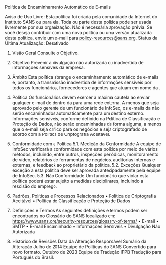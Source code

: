 Política de Encaminhamento Automático de E-mails

Aviso de Uso Livre: Esta política foi criada pela comunidade da Internet do Instituto SANS ou para ela. Toda ou parte desta política pode ser usada livremente por sua organização. Não é necessária aprovação prévia. Se você deseja contribuir com uma nova política ou uma versão atualizada desta política, envie um e-mail para policy-resources@sans.org.
Status da Última Atualização: Desativado
1.	Visão Geral
Consulte o Objetivo.
2.	Objetivo
Prevenir a divulgação não autorizada ou inadvertida de informações sensíveis da empresa.

3.	Âmbito
Esta política abrange o encaminhamento automático de e-mails e, portanto, a transmissão inadvertida de informações sensíveis por todos os funcionários, fornecedores e agentes que atuam em nome da <Nome da Empresa>.
4.	Política
Os funcionários devem exercer a máxima cautela ao enviar qualquer e-mail de dentro da <Nome da Empresa> para uma rede externa. A menos que seja aprovado pelo gerente de um funcionário de InfoSec, os e-mails da <Nome da Empresa> não serão encaminhados automaticamente para um destino externo. Informações sensíveis, conforme definido na Política de Classificação e Proteção de Dados, não serão encaminhadas de forma alguma, a menos que o e-mail seja crítico para os negócios e seja criptografado de acordo com a Política de Criptografia Aceitável.

5.	Conformidade com a Política
5.1.	Medição da Conformidade
A equipe de InfoSec verificará a conformidade com esta política por meio de vários métodos, incluindo, entre outros, inspeções periódicas, monitoramento de vídeo, relatórios de ferramentas de negócios, auditorias internas e externas, e feedback ao proprietário da política.
5.2.	Exceções
Qualquer exceção a esta política deve ser aprovada antecipadamente pela equipe de InfoSec.
5.3.	Não Conformidade
Um funcionário que violar esta política poderá estar sujeito a medidas disciplinares, incluindo a rescisão do emprego.
6.	Padrões, Políticas e Processos Relacionados
•	Política de Criptografia Aceitável
•	Política de Classificação e Proteção de Dados

7.	Definições e Termos
As seguintes definições e termos podem ser encontrados no Glossário do SANS localizado em:
https://www.sans.org/security-resources/glossary-of-terms/
•	E-mail
•	SMTP
•	E-mail Encaminhado
•	Informações Sensíveis
•	Divulgação Não Autorizada

8.	Histórico de Revisões
Data da Alteração	Responsável	Sumário da Alteração
Julho de 2014	Equipe de Políticas do SANS	Convertido para novo formato.
Outubro de 2023 Equipe de Tradução IFPB Tradução para Português do Brasil.
